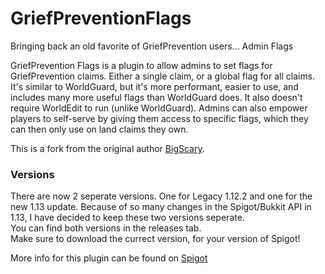 # GriefPreventionFlags

Bringing back an old favorite of GriefPrevention users... Admin Flags

GriefPrevention Flags is a plugin to allow admins to set flags for GriefPrevention claims. Either a single claim, or a global flag for all claims. It's similar to WorldGuard, but it's more performant, easier to use, and includes many more useful flags than WorldGuard does.  It also doesn't require WorldEdit to run (unlike WorldGuard).  Admins can also empower players to self-serve by giving them access to specific flags, which they can then only use on land claims they own.

This is a fork from the original author [BigScary](https://github.com/BigScary/GriefPreventionFlags).

### Versions

There are now 2 seperate versions. One for Legacy 1.12.2 and one for the new 1.13 update. Because of so many changes in the Spigot/Bukkit API in 1.13, I have decided to keep these two versions seperate.  
You can find both versions in the releases tab.  
Make sure to download the currect version, for your version of Spigot!

More info for this plugin can be found on [Spigot](https://www.spigotmc.org/resources/griefprevention-flags.55773/)
